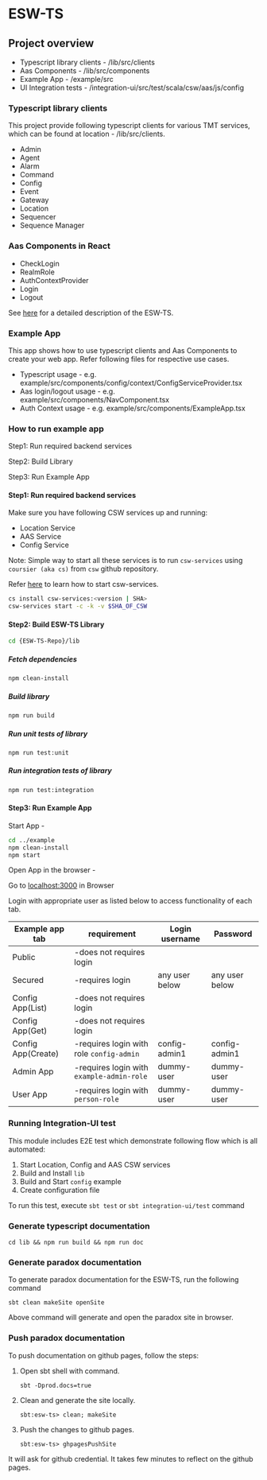 # ESW-TS

## Project overview

* Typescript library clients - /lib/src/clients
* Aas Components - /lib/src/components
* Example App - /example/src
* UI Integration tests - /integration-ui/src/test/scala/csw/aas/js/config

### Typescript library clients

This project provide following typescript clients for various TMT services, which can be found at location - /lib/src/clients.

* Admin
* Agent
* Alarm
* Command
* Config
* Event
* Gateway
* Location
* Sequencer
* Sequence Manager

### Aas Components in React

* CheckLogin
* RealmRole
* AuthContextProvider
* Login
* Logout

See [here](http://tmtsoftware.github.io/esw-ts/0.1.0-RC1) for a detailed description of the ESW-TS.

### Example App

This app shows how to use typescript clients and Aas Components to create your web app. Refer following files for respective use cases.

* Typescript usage - e.g. example/src/components/config/context/ConfigServiceProvider.tsx
* Aas login/logout usage - e.g. example/src/components/NavComponent.tsx
* Auth Context usage - e.g. example/src/components/ExampleApp.tsx

### How to run example app

Step1: Run required backend services

Step2: Build Library

Step3: Run Example App

#### Step1: Run required backend services

Make sure you have following CSW services up and running:

* Location Service
* AAS Service
* Config Service

Note: Simple way to start all these services is to run `csw-services` using `coursier (aka cs)` from `csw` github repository.

Refer [here](http://tmtsoftware.github.io/csw/3.0.0-RC1/apps/cswservices.html) to learn how to start csw-services.

```bash
cs install csw-services:<version | SHA>
csw-services start -c -k -v $SHA_OF_CSW
```

#### Step2: Build ESW-TS Library

```bash
cd {ESW-TS-Repo}/lib
```

##### Fetch dependencies

```bash
npm clean-install
```

##### Build library

```bash
npm run build
```

##### Run unit tests of library

```bash
npm run test:unit
```

##### Run integration tests of library

```bash
npm run test:integration
```

#### Step3: Run Example App

Start App -

```bash
cd ../example
npm clean-install
npm start
```

Open App in the browser -

Go to [localhost:3000](http://localhost:3000) in Browser

Login with appropriate user as listed below to access functionality of each tab.

| Example app tab  | requirement                               | Login username  |  Password        |
| ---------------  | ---------------------------------------   | ------          |  ------          |
| Public           | -does not requires login                  |                 |                  |
| Secured          | -requires login                           | any user below  |  any user below  |
| Config App(List) | -does not requires login                  |                 |                  |
| Config App(Get)  | -does not requires login                  |                 |                  |
| Config App(Create)| -requires login with role `config-admin` | config-admin1   | config-admin1    |
| Admin App        | -requires login with `example-admin-role` | dummy-user      | dummy-user       |
| User App         | -requires login with `person-role`        | dummy-user      | dummy-user       |

### Running Integration-UI test

This module includes E2E test which demonstrate following flow which is all automated:

1. Start Location, Config and AAS CSW services
2. Build and Install `lib`
3. Build and Start `config` example
4. Create configuration file

To run this test, execute `sbt test` or `sbt integration-ui/test` command

### Generate typescript documentation

  `cd lib && npm run build && npm run doc`

### Generate paradox documentation

To generate paradox documentation for the ESW-TS, run the following command

  `sbt clean makeSite openSite`

Above command will generate and open the paradox site in browser.

### Push paradox documentation

To push documentation on github pages, follow the steps:

1. Open sbt shell with command.

    `sbt -Dprod.docs=true`

2. Clean and generate the site locally.

    `sbt:esw-ts> clean; makeSite`

3. Push the changes to github pages.

    `sbt:esw-ts> ghpagesPushSite`

It will ask for github credential. It takes few minutes to reflect on the github pages.
